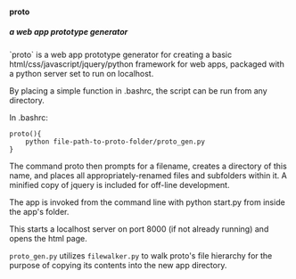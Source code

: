 <h4>proto</h4>
<h5>a web app prototype generator</h5>
`proto` is a web app prototype generator for creating a basic html/css/javascript/jquery/python
framework for web apps, packaged with a python server set to run on localhost. 

By placing a simple function in .bashrc, the script can be run from any directory. 

In .bashrc: 

	proto(){
		python file-path-to-proto-folder/proto_gen.py
	}

The command
	proto
then prompts for a filename, creates a directory of this name, and places all appropriately-renamed
files and subfolders within it. A minified copy of jquery is included for off-line development. 

The app is invoked from the command line with
	python start.py
from inside the app's folder. 

This starts a localhost server on port 8000 (if not already running) and opens the html page. 

`proto_gen.py` utilizes `filewalker.py` to walk proto's file hierarchy for the purpose of copying
its contents into the new app directory. 
